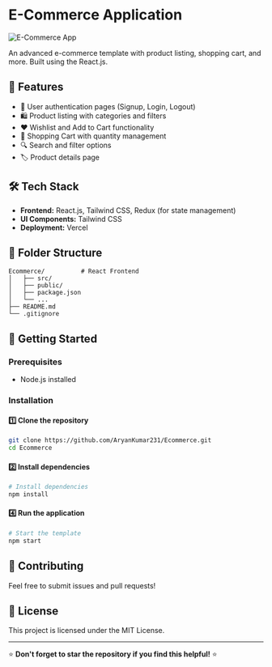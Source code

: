 # E-Commerce Application

![E-Commerce App](https://res.cloudinary.com/dwua8djrv/image/upload/f_auto,q_auto/v1/ecommerce/q9aa1utcqgr1zyi048nr)

An advanced e-commerce template with product listing, shopping cart, and more. Built using the React.js.

## 🚀 Features

- 🔐 User authentication pages (Signup, Login, Logout)
- 🛍️ Product listing with categories and filters
- ❤️ Wishlist and Add to Cart functionality
- 🛒 Shopping Cart with quantity management
- 🔍 Search and filter options
- 🏷️ Product details page

## 🛠️ Tech Stack

- **Frontend:** React.js, Tailwind CSS, Redux (for state management)
- **UI Components:**  Tailwind CSS
- **Deployment:** Vercel

## 📂 Folder Structure

```
Ecommerce/          # React Frontend
│   ├── src/
│   ├── public/
│   ├── package.json
│   └── ...
├── README.md
└── .gitignore
```

## 🚀 Getting Started

### Prerequisites
- Node.js installed

### Installation

#### 1️⃣ Clone the repository
```bash
git clone https://github.com/AryanKumar231/Ecommerce.git
cd Ecommerce
```

#### 2️⃣ Install dependencies
```bash
# Install dependencies
npm install

```


#### 4️⃣ Run the application
```bash
# Start the template
npm start
```


## 🤝 Contributing
Feel free to submit issues and pull requests!

## 📜 License
This project is licensed under the MIT License.

---

⭐ **Don't forget to star the repository if you find this helpful!** ⭐
